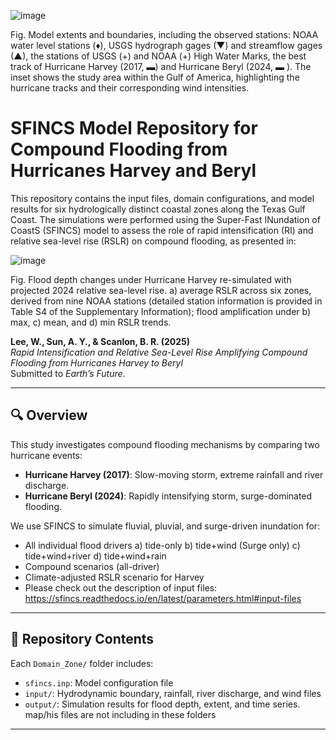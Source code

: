 ![image](https://github.com/user-attachments/assets/564e09ca-89fa-4bf9-8a22-d27537096f9c)

Fig. Model extents and boundaries, including the observed stations: NOAA water level stations (♦), USGS hydrograph gages (▼) and streamflow gages (▲), the stations of USGS (+) and NOAA (+) High Water Marks, the best track of Hurricane Harvey (2017, ▬) and Hurricane Beryl (2024, ▬ ). The inset shows the study area within the Gulf of America, highlighting the hurricane tracks and their corresponding wind intensities.

# SFINCS Model Repository for Compound Flooding from Hurricanes Harvey and Beryl

This repository contains the input files, domain configurations, and model results for six hydrologically distinct coastal zones along the Texas Gulf Coast. The simulations were performed using the Super-Fast INundation of CoastS (SFINCS) model to assess the role of rapid intensification (RI) and relative sea-level rise (RSLR) on compound flooding, as presented in:

![image](https://github.com/user-attachments/assets/fdf991d6-8e53-4069-8815-f9abbe55c634)

Fig. Flood depth changes under Hurricane Harvey re-simulated with projected 2024 relative sea-level rise. a) average RSLR across six zones, derived from nine NOAA stations (detailed station information is provided in Table S4 of the Supplementary Information); flood amplification under b) max, c) mean, and d) min RSLR trends.

**Lee, W., Sun, A. Y., & Scanlon, B. R. (2025)**  
*Rapid Intensification and Relative Sea-Level Rise Amplifying Compound Flooding from Hurricanes Harvey to Beryl*  
Submitted to _Earth’s Future_.

---

## 🔍 Overview

This study investigates compound flooding mechanisms by comparing two hurricane events:

- **Hurricane Harvey (2017)**: Slow-moving storm, extreme rainfall and river discharge.
- **Hurricane Beryl (2024)**: Rapidly intensifying storm, surge-dominated flooding.

We use SFINCS to simulate fluvial, pluvial, and surge-driven inundation for:
- All individual flood drivers
  a) tide-only
  b) tide+wind (Surge only)
  c) tide+wind+river
  d) tide+wind+rain  
- Compound scenarios (all-driver)
- Climate-adjusted RSLR scenario for Harvey
- Please check out the description of input files: https://sfincs.readthedocs.io/en/latest/parameters.html#input-files

---

## 📂 Repository Contents

Each `Domain_Zone/` folder includes:
- `sfincs.inp`: Model configuration file
- `input/`: Hydrodynamic boundary, rainfall, river discharge, and wind files
- `output/`: Simulation results for flood depth, extent, and time series. map/his files are not including in these folders

---
